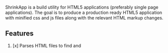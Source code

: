 ShrinkApp is a build utility for HTML5 applications (preferably single page applications). The goal is to produce a production ready HTML5 application with minified css and js files along with the relevant HTML markup changes.


Features
---------

1. [x] Parses HTML files to find <link> and <script> tags using htmlparser2 (https://github.com/fb55/htmlparser2)
2. [x] Compiles less files using less compiler (https://github.com/less/less.js)
3. [ ] Compiles sass files
4. [x] Shrinks css files using yuicompressor (https://github.com/yui/yuicompressor/)
6. [x] Shrinks javascript files using UglifyJS (https://github.com/mishoo/UglifyJS2)
7. [ ] Shrinks HTML files
8. [ ] Shrinks the content of <style> and <script> tags
9. [x] Modifies HTML tags pointing to less/css and/or javascript files to point to the minified ones instead
10. [x] Generates well formatted HTML code using js-beautify (https://github.com/einars/js-beautify)
11. [x] Produces a build directory containing the shrunk application
12. [ ] Displays shrink analysis

[ ] In Progress
[x] Completed


Tested On
----------

- [x] AngularJS's seed application (https://github.com/angular/angular-seed)
- [x] Bootstrap template from initializr.com
- [x] Classic template from initializr.com
- [x] Responsive template from initializr.com
- [x] Bootstrap template from initializr.com
- [x] HTML5 Boilerplate template from html5boilerplate.com. Version: 4.2.0
- [x] Mobile Boilerplate template from html5boilerplate.com/mobile. Version: 4.1
- [x] Twitter Bootstrap template from getbootstrap.com/2.3.2


Install
-------

First make sure you have installed the latest version of [node.js](http://nodejs.org/)
(You may need to restart your computer after this step).

### From NPM for use as a command line app:

*On Linux:*

```
    npm install shrinkapp@linux -g
```

*On Windows:*

```
    npm install shrinkapp@windows -g
```

### From NPM for programmatic use:

*On Linux:*

```
    npm install shrinkapp@linux
```

*On Windows:*

```
    npm install shrinkapp@windows
```

### From Git:

```
    git clone git://github.com/4mgad/ShrinkApp.git
    cd ShrinkApp
    npm link .
```


Usage
-----

```
    shrinkapp [source directory] [options]
```

The available options are:

```
  -c, --create-app [app-name]
        Create a default app.json under the specified source directory.

  -f, --force
        overwrite files.

  -v, --version
        Display package version.

  -h, --help
        Display help.

```
